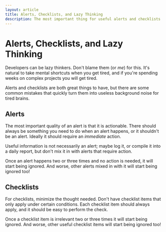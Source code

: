 ```yaml
---
layout: article
title: Alerts, Checklists, and Lazy Thinking
description: The most important thing for useful alerts and checklists.
---
```


# Alerts, Checklists, and Lazy Thinking

Developers can be lazy thinkers. Don't blame them (or *me*) for this.
It's natural to take mental shortcuts when you get tired, and if
you're spending weeks on complex projects you will get tired.

Alerts and checklists are both great things to have, but there are
some common mistakes that quickly turn them into useless background
noise for tired brains.

## Alerts

The most important quality of an alert is that it is actionable. There
should always be something you need to do when an alert happens, or it
shouldn't be an alert. Ideally it should require an *immediate* action.

Useful information is not necessarily an alert; maybe log it, or
compile it into a daily report, but don't mix it in with alerts that
require action.

Once an alert happens two or three times and no action is needed, it
will start being ignored. And worse, other alerts mixed in with it
will start being ignored too!

## Checklists

For checklists, minimize the thought needed. Don't have checklist items
that only apply under certain conditions. Each checklist item should always
apply, and it should be easy to perform the check.

Once a checklist item is irrelevant two or three times it will start
being ignored. And worse, other useful checklist items will start
being ignored too!
